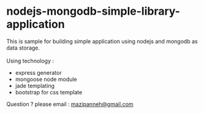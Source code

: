 # nodejs-mongodb-simple-library-application
This is sample for building simple application using nodejs and mongodb as data storage.</br></br>
Using technology : 
- express generator
- mongoose node module
- jade templating
- bootstrap for css template

Question ? please email : mazipanneh@gmail.com



